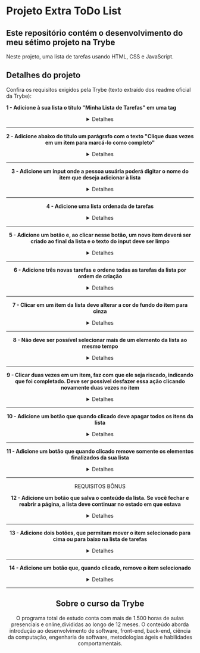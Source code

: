 # Projeto Extra ToDo List
## Este repositório contém o desenvolvimento do meu sétimo projeto na Trybe

Neste projeto, uma lista de tarefas usando HTML, CSS e JavaScript.

## Detalhes do projeto

Confira os requisitos exigidos pela Trybe (texto extraído dos readme oficial da Trybe):

**1 - Adicione à sua lista o título "Minha Lista de Tarefas" em uma tag <header>**

<details><summary>Detalhes</summary>
<p>

> Adicione uma tag header com o conteúdo "Minha Lista de Tarefas"

</p>
</details>

---

**2 - Adicione abaixo do título um parágrafo com o texto "Clique duas vezes em um item para marcá-lo como completo"**

<details><summary>Detalhes</summary>
<p>

> Adicione abaixo do título "Minha Lista de Tarefas" um parágrafo com id="funcionamento" e com o conteúdo do texto "Clique duas vezes em um item para marcá-lo como completo"

</p>
</details>

---

**3 - Adicione um input onde a pessoa usuária poderá digitar o nome do item que deseja adicionar à lista**

<details><summary>Detalhes</summary>
<p>

> Adicione um input com o id="texto-tarefa" onde a pessoa usuária poderá digitar o nome do item que deseja adicionar à lista

</p>
</details>

---

**4 - Adicione uma lista ordenada de tarefas**

<details><summary>Detalhes</summary>
<p>

> Adicione uma lista ordenada de tarefas com o id="lista-tarefas"

</p>
</details>

---

**5 - Adicione um botão e, ao clicar nesse botão, um novo item deverá ser criado ao final da lista e o texto do input deve ser limpo**

<details><summary>Detalhes</summary>
<p>

> Adicione um botão com id="criar-tarefa" e, ao clicar nesse botão, um novo item deverá ser criado ao final da lista e o texto do input deve ser limpo

</p>
</details>

---

**6 - Adicione três novas tarefas e ordene todas as tarefas da lista por ordem de criação**

<details><summary>Detalhes</summary>
<p>

> Adicione três tarefas à lista de tarefas e garanta que as tarefas adicionadas à lista não apareçam em uma ordem diferente da que foram criadas. Por exemplo, ao adicionar as tarefas `Fazer exercícios do bloco 4`, `Segunda tarefa` e `Anotar dicas de JS`, elas devem constar na lista exatamente nessa ordem

</p>
</details>

---

**7 - Clicar em um item da lista deve alterar a cor de fundo do item para cinza**

<details><summary>Detalhes</summary>
<p>

> Ao clicar em um item da lista, este deve adquirir a cor adicionada à folha de estilo com o padrão: `background-color: nome-da-cor`, não sendo permitido qualquer outro padrão de nomenclatura de cores

</p>
</details>

---

**8 - Não deve ser possível selecionar mais de um elemento da lista ao mesmo tempo**

<details><summary>Detalhes</summary>
<p>

> Não deve ser possível selecionar mais de um elemento da lista ao mesmo tempo

</p>
</details>

---

**9 - Clicar duas vezes em um item, faz com que ele seja riscado, indicando que foi completado. Deve ser possível desfazer essa ação clicando novamente duas vezes no item**

<details><summary>Detalhes</summary>
<p>

> Crie uma classe CSS com o nome "completed" e defina a propriedade "text-decoration" com o valor "line-through". Utilize a classe CSS "completed" para adicionar o efeito de letra tachada (riscada) às tarefas finalizadas

</p>
</details>

---

**10 - Adicione um botão que quando clicado deve apagar todos os itens da lista**

<details><summary>Detalhes</summary>
<p>

> Adicione um botão com id="apaga-tudo" que quando clicado deve apagar todos os itens da lista

</p>
</details>

---

**11 - Adicione um botão que quando clicado remove somente os elementos finalizados da sua lista**

<details><summary>Detalhes</summary>
<p>

> Adicione um botão com id="remover-finalizados" que quando clicado remove **somente** os elementos finalizados da sua lista

</p>
</details>

---

REQUISITOS BÔNUS

**12 - Adicione um botão que salva o conteúdo da lista. Se você fechar e reabrir a página, a lista deve continuar no estado em que estava**

<details><summary>Detalhes</summary>
<p>

> Adicione um botão com id="salvar-tarefas" que salva o conteúdo da lista. Se você fechar e reabrir a página, a lista deve continuar no estado em que estava

</p>
</details>

---

**13 - Adicione dois botões, que permitam mover o item selecionado para cima ou para baixo na lista de tarefas**

<details><summary>Detalhes</summary>
<p>

> Adicione dois botões, um com id="mover-cima" e outro com id="mover-baixo", que permitam mover o item selecionado para cima ou para baixo na lista de tarefas

</p>
</details>

---

**14 - Adicione um botão que, quando clicado, remove o item selecionado**

<details><summary>Detalhes</summary>
<p>

> Adicione um botão com id="remover-selecionado" que, quando clicado, remove o item selecionado

</p>
</details>

---

## Sobre o curso da Trybe
O programa total de estudo conta com mais de 1.500 horas de aulas presenciais e online,divididas ao longo de 12 meses. O conteúdo aborda introdução ao desenvolvimento de software, front-end, back-end, ciência da computação, engenharia de software, metodologias ágeis e habilidades comportamentais.
